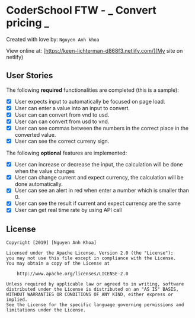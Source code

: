 # CoderSchool FTW - _ Convert pricing _

Created with love by: `Nguyen Anh khoa`

View online at: [https://keen-lichterman-d868f3.netlify.com/](My site on netlify)

## User Stories

The following **required** functionalities are completed (this is a sample):

- [x] User expects input to automatically be focused on page load.
- [x] User can enter a value into an input to convert.
- [x] User can can convert from vnd to usd.
- [x] User can can convert from usd to vnd.
- [x] User can see commas between the numbers in the correct place in the converted value.
- [x] User can see the correct curreny sign.

The following **optional** features are implemented:

- [x] User can increase or decrease the input, the calculation will be done when the value changes
- [x] User can change current and expect currency, the calculation will be done automatically.
- [x] User can see an alert in red when enter a number which is smaller than 0.
- [x] User can see the result if current and expect currency are the same
- [x] User can get real time rate by using API call

## License

    Copyright [2019] [Nguyen Anh Khoa]

    Licensed under the Apache License, Version 2.0 (the "License");
    you may not use this file except in compliance with the License.
    You may obtain a copy of the License at

        http://www.apache.org/licenses/LICENSE-2.0

    Unless required by applicable law or agreed to in writing, software
    distributed under the License is distributed on an "AS IS" BASIS,
    WITHOUT WARRANTIES OR CONDITIONS OF ANY KIND, either express or implied.
    See the License for the specific language governing permissions and
    limitations under the License.
